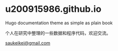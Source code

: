 # u200915986.github.io
Hugo documentation theme as simple as plain book  

个人在研究中整理的一些数据和程序代码，欢迎交流。

saukeikei@gmail.com

